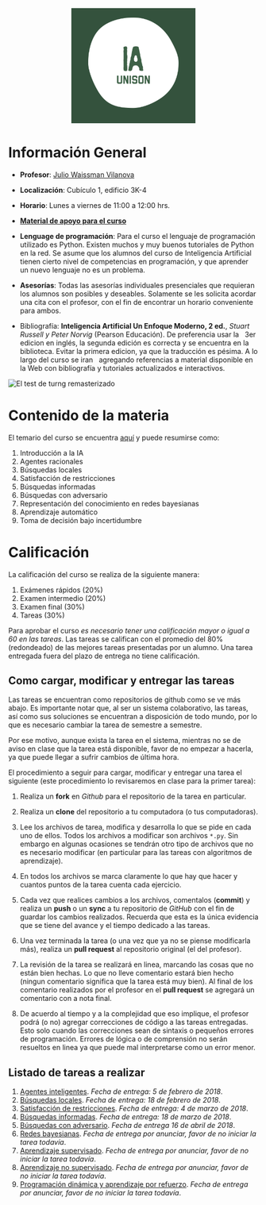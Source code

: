 <div style="text-align:center"><img src="ia.png" width="250"></div>

# Información General

- **Profesor**: [Julio Waissman Vilanova](http://mat.uson.mx/~juliowaissman/)

- **Localización**: Cubículo 1, edificio 3K-4

- **Horario**: Lunes a viernes de 11:00 a 12:00 hrs.

- [**Material de apoyo para el curso**](http://ia-unison.github.io/material/)

- **Lenguage de programación**: Para el curso el lenguaje de programación utilizado es Python.
  Existen muchos y muy buenos tutoriales de Python en la red.
  Se asume que los alumnos del curso de Inteligencia Artificial tienen cierto
  nivel de competencias en programación, y que aprender un nuevo lenguaje
  no es un problema.

- **Asesorías**: Todas las asesorías individuales presenciales que requieran los
   alumnos son posibles y deseables. Solamente se les solicita acordar una cita con el
   profesor, con el fin de encontrar un horario conveniente para ambos.

- Bibliografía: **Inteligencia Artificial Un Enfoque Moderno, 2 ed.**,
   *Stuart Russell y Peter Norvig* (Pearson Educación). De preferencia usar la
   3er edicion en inglés, la segunda edición es correcta y se encuentra en la biblioteca.
   Evitar la primera edicion, ya que la traducción es pésima. A lo largo del curso se iran
   agregando referencias a material disponible en la Web con bibliografía y tutoriales
   actualizados e interactivos.

![El test de turng remasterizado](https://imgs.xkcd.com/comics/turing_test.png "xkcd")

# Contenido de la materia

El temario del curso se encuentra [aquí](temario/temario.pdf) y puede resumirse como:

1. Introducción a la IA
2. Agentes racionales
3. Búsquedas locales
4. Satisfacción de restricciones
5. Búsquedas informadas
6. Búsquedas con adversario
7. Representación del conocimiento en redes bayesianas
8. Aprendizaje automático
9. Toma de decisión bajo incertidumbre

# Calificación

La calificación del curso se realiza de la siguiente manera:

1. Exámenes rápidos (20%)
2. Examen intermedio (20%)
3. Examen final (30%)
4. Tareas (30%)

Para aprobar el curso *es necesario tener una calificación mayor o igual a 60 en las tareas*.
Las tareas se califican con el promedio del 80% (redondeado) de las mejores
tareas presentadas por un alumno. Una tarea entregada fuera del plazo de entrega no tiene calificación.


## Como cargar, modificar y entregar las tareas

Las tareas se encuentran como repositorios de github como se ve más abajo.
Es importante notar que, al ser un sistema colaborativo, las tareas,
así como sus soluciones se encuentran a disposición de todo mundo,
por lo que es necesario cambiar la tarea de semestre a semestre.

Por ese motivo, aunque exista la tarea en el sistema, mientras no se de
aviso en clase que la tarea está disponible, favor de no empezar a hacerla,
ya que puede llegar a sufrir cambios de última hora.

El procedimiento a seguir para cargar, modificar y entregar una tarea el siguiente
(este procedimiento lo revisaremos en clase para la primer tarea):

1. Realiza un **fork** en *Github* para el repositorio de la tarea en particular.

2. Realiza un **clone** del repositorio a tu computadora (o tus computadoras).

3. Lee los archivos de tarea, modifica y desarrolla lo que se pide en cada uno de ellos.
   Todos los archivos a modificar son archivos `*.py`. Sin embargo en algunas ocasiones
   se tendrán otro tipo de archivos que no es necesario modificar (en particular
   para las tareas con algoritmos de aprendizaje).

4. En todos los archivos se marca claramente lo que hay que hacer y cuantos puntos
   de la tarea cuenta cada ejercicio.

5. Cada vez que realices cambios a los archivos, comentalos (**commit**) y realiza
   un **push** o un **sync** a tu repositorio de *GitHub* con el fin de guardar
   los cambios realizados. Recuerda que esta es la única evidencia que se tiene del avance
   y el tiempo dedicado a las tareas.

6. Una vez terminada la tarea (o una vez que ya no se piense modificarla más), realiza
   un **pull request** al repositorio original (el del profesor).

7. La revisión de la tarea se realizará en linea, marcando las cosas que no están
   bien hechas. Lo que no lleve comentario estará bien hecho (ningun comentario significa
   que la tarea está muy bien). Al final de los comentario realizados por el profesor en
   el **pull request** se agregará un comentario con a nota final.

8. De acuerdo al tiempo y a la complejidad que eso implique, el profesor podrá (o no)
   agregar correcciones de código a las tareas entregadas. Esto solo cuando las correcciones
   sean de sintaxis o pequeños errores de programación. Errores de lógica o de comprensión
   no serán resueltos en linea ya que puede mal interpretarse como un error menor.

## Listado de tareas a realizar

1. [Agentes inteligentes](https://github.com/IA-UNISON/tarea01-Agentes-Inteligentes). *Fecha de entrega: 5 de febrero de 2018*.
2. [Búsquedas locales](https://github.com/IA-UNISON/tarea02-Temple-Simulado).  *Fecha de entrega: 18 de febrero de 2018*.
3. [Satisfacción de restricciones](https://github.com/IA-UNISON/tarea03-SatisfaccionRestricciones).  *Fecha de entrega: 4 de marzo de 2018*.
4. [Búsquedas informadas](https://github.com/IA-UNISON/tarea05-Busquedas-Informadas). *Fecha de entrega: 18 de marzo de 2018*.
5. [Búsquedas con adversario](https://github.com/IA-UNISON/tarea06-Busqueda-Adversario).  *Fecha de entrega 16 de abril de 2018*.
6. [Redes bayesianas](https://github.com/IA-UNISON/tarea07-aprendizaje-supervisado).  *Fecha de entrega por anunciar, favor de no iniciar la tarea todavía*.
7. [Aprendizaje supervisado](https://github.com/IA-UNISON/tarea07-aprendizaje-supervisado).  *Fecha de entrega por anunciar, favor de no iniciar la tarea todavía*.
8. [Aprendizaje no supervisado](https://github.com/IA-UNISON/tarea08-aprendizaje-no-supervisado).  *Fecha de entrega por anunciar, favor de no iniciar la tarea todavía*.
9. [Programación dinámica y aprendizaje por refuerzo](https://github.com/IA-UNISON/tarea08-aprendizaje-no-supervisado). *Fecha de entrega por anunciar, favor de no iniciar la tarea todavía*.
